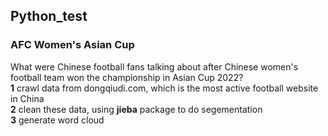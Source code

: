 ## Python_test
### AFC Women's Asian Cup 
What were Chinese football fans talking about after Chinese women's football team won the championship in Asian Cup 2022?  
**1** crawl data from dongqiudi.com, which is the most active football website in China  
**2** clean these data, using **jieba** package to do segementation  
**3** generate word cloud
